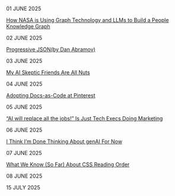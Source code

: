 01 JUNE 2025

[How NASA is Using Graph Technology and LLMs to Build a People Knowledge Graph](https://memgraph.com/blog/nasa-memgraph-people-knowledge-graph)

02 JUNE 2025

[Progressive JSON(by Dan Abramov)](https://overreacted.io/progressive-json/)

03 JUNE 2025

[My AI Skeptic Friends Are All Nuts](https://fly.io/blog/youre-all-nuts/)

04 JUNE 2025

[Adopting Docs-as-Code at Pinterest](https://medium.com/pinterest-engineering/adopting-docs-as-code-at-pinterest-4f18ad169c25)

05 JUNE 2025

[“AI will replace all the jobs!” Is Just Tech Execs Doing Marketing](https://sparktoro.com/blog/ai-will-replace-all-the-jobs-is-just-tech-execs-doing-marketing/)

06 JUNE 2025

[I Think I’m Done Thinking About genAI For Now](https://blog.glyph.im/2025/06/i-think-im-done-thinking-about-genai-for-now.html)

07 JUNE 2025

[What We Know (So Far) About CSS Reading Order](https://css-tricks.com/what-we-know-so-far-about-css-reading-order/)

08 JUNE 2025

[](https://blog.logrocket.com/claude-web-app/)

15 JULY 2025
[](https://www.builder.io/blog/claude-code)
